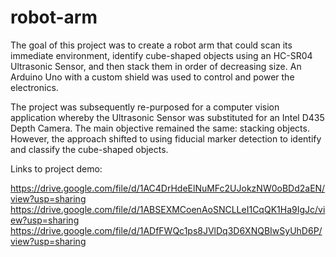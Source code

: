 # robot-arm
The goal of this project was to create a robot arm that could scan its immediate environment, identify cube-shaped objects using an HC-SR04 Ultrasonic Sensor, and then stack them in order of decreasing size. An Arduino Uno with a custom shield was used to control and power the electronics.

The project was subsequently re-purposed for a computer vision application whereby the Ultrasonic Sensor was substituted for an Intel D435 Depth Camera. The main objective remained the same: stacking objects. However, the approach shifted to using fiducial marker detection to identify and classify the cube-shaped objects.


Links to project demo: 

https://drive.google.com/file/d/1AC4DrHdeElNuMFc2UJokzNW0oBDd2aEN/view?usp=sharing
https://drive.google.com/file/d/1ABSEXMCoenAoSNCLLeI1CqQK1Ha9IgJc/view?usp=sharing
https://drive.google.com/file/d/1ADfFWQc1ps8JVlDq3D6XNQBIwSyUhD6P/view?usp=sharing
